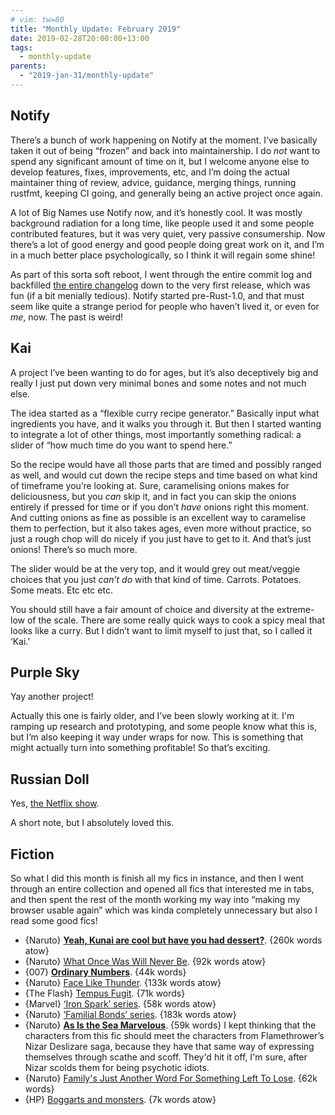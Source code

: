 ```yaml
---
# vim: tw=80
title: "Monthly Update: February 2019"
date: 2019-02-28T20:00:00+13:00
tags:
  - monthly-update
parents:
  - "2019-jan-31/monthly-update"
---
```


## Notify

There’s a bunch of work happening on Notify at the moment. I’ve basically taken
it out of being “frozen” and back into maintainership. I do _not_ want to spend
any significant amount of time on it, but I welcome anyone else to develop
features, fixes, improvements, etc, and I’m doing the actual maintainer thing of
review, advice, guidance, merging things, running rustfmt, keeping CI going, and
generally being an active project once again.

A lot of Big Names use Notify now, and it’s honestly cool. It was mostly
background radiation for a long time, like people used it and some people
contributed features, but it was very quiet, very passive consumership. Now
there’s a lot of good energy and good people doing great work on it, and I’m in
a much better place psychologically, so I think it will regain some shine!

As part of this sorta soft reboot, I went through the entire commit log and
backfilled [the entire changelog](https://github.com/passcod/notify/blob/main/CHANGELOG.md)
down to the very first release, which was fun (if a bit menially tedious).
Notify started pre-Rust-1.0, and that must seem like quite a strange period for
people who haven’t lived it, or even for _me_, now. The past is weird!

## Kai

A project I’ve been wanting to do for ages, but it’s also deceptively big and
really I just put down very minimal bones and some notes and not much else.

The idea started as a “flexible curry recipe generator.” Basically input what
ingredients you have, and it walks you through it. But then I started wanting to
integrate a lot of other things, most importantly something radical: a slider of
“how much time do you want to spend here.”

So the recipe would have all those parts that are timed and possibly ranged as
well, and would cut down the recipe steps and time based on what kind of
timeframe you’re looking at. Sure, caramelising onions makes for deliciousness,
but you _can_ skip it, and in fact you can skip the onions entirely if pressed
for time or if you don’t _have_ onions right this moment. And cutting onions as
fine as possible is an excellent way to caramelise them to perfection, but it
also takes ages, even more without practice, so just a rough chop will do nicely
if you just have to get to it. And that’s just onions! There’s so much more.

The slider would be at the very top, and it would grey out meat/veggie choices
that you just _can’t do_ with that kind of time. Carrots. Potatoes. Some meats.
Etc etc etc.

You should still have a fair amount of choice and diversity at the extreme-low
of the scale. There are some really quick ways to cook a spicy meal that looks
like a curry. But I didn’t want to limit myself to just that, so I called it
‘Kai.’

## Purple Sky

Yay another project!

Actually this one is fairly older, and I’ve been slowly working at it. I'm
ramping up research and prototyping, and some people know what this is, but I’m
also keeping it way under wraps for now. This is something that might actually
turn into something profitable! So that’s exciting.

## Russian Doll

Yes, [the Netflix show](https://www.netflix.com/title/80211627).

A short note, but I absolutely loved this.

## Fiction

So what I did this month is finish all my fics in instance, and then I went
through an entire collection and opened all fics that interested me in tabs, and
then spent the rest of the month working my way into “making my browser usable
again” which was kinda completely unnecessary but also I read some good fics!

 - {Naruto} **[Yeah, Kunai are cool but have you had dessert?](https://archiveofourown.org/works/13704930)**. {260k words atow}
 - {Naruto} [What Once Was Will Never Be](https://archiveofourown.org/works/11668914). {92k words atow}
 - {007} **[Ordinary Numbers](https://archiveofourown.org/works/705037)**. {44k words}
 - {Naruto} [Face Like Thunder](https://archiveofourown.org/works/10458159). {133k words atow}
 - {The Flash} [Tempus Fugit](https://archiveofourown.org/works/6262273). {71k words}
 - {Marvel} [‘Iron Spark’ series](https://archiveofourown.org/series/892473). {58k words atow}
 - {Naruto} [‘Familial Bonds’ series](https://archiveofourown.org/series/555448). {183k words atow}
 - {Naruto} **[As Is the Sea Marvelous](https://archiveofourown.org/works/5256338)**. {59k words}
   I kept thinking that the characters from this fic should meet the characters
   from Flamethrower’s Nizar Deslizare saga, because they have that same way of
   expressing themselves through scathe and scoff. They'd hit it off, I'm sure,
   after Nizar scolds them for being psychotic idiots.
 - {Naruto} [Family's Just Another Word For Something Left To Lose](https://archiveofourown.org/works/6649681). {62k words}
 - {HP} [Boggarts and monsters](https://www.fanfiction.net/s/12663362). {7k words atow}
